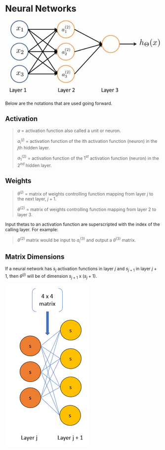 # Neural Networks

![Neural Network](../images/neural-network.png)

Below are the notations that are used going forward.

## Activation

> $a$ = activation function also called a unit or neuron.
>
> $a^{(j)}_i$ = activation function of the $i$th activation function (neuron) in the $j$th hidden layer.
>
> $a^{(2)}_1$ = activation function of the $1^{st}$ activation function (neuron) in the $2^{nd}$ hidden layer.

## Weights

> $\theta^{(j)}$ = matrix of weights controlling function mapping from layer $j$ to the next layer, $j+1$.
>
> $\theta^{(2)}$ = matrix of weights controlling function mapping from layer $2$ to layer $3$.

Input thetas to an activation function are superscripted with the index of the calling layer. For example:

> $\theta^{(2)}$ matrix would be input to $a^{(3)}_i$ and output a $\theta^{(3)}$ matrix.

## Matrix Dimensions

If a neural network has $s_j$ activation functions in layer $j$ and $s_{j+1}$ in layer $j+1$, then $\theta^{(j)}$ will be of dimension $s_{j+1}$ x $(s_j+1)$.

![Neural Network](../images/neural-network-matrix-size.png)

